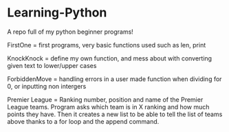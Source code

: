 # Learning-Python
A repo full of my python beginner programs!

FirstOne = first programs, very basic functions used such as len, print

KnockKnock = define my own function, and mess about with converting given text to lower/upper cases

ForbiddenMove = handling errors in a user made function when dividing for 0, or inputting non intergers

Premier League = Ranking number, position and name of the Premier League teams. Program asks which team is in X ranking and how much points they have. Then it creates a new list to be able to tell the list of teams above thanks to a for loop and the append command. 
